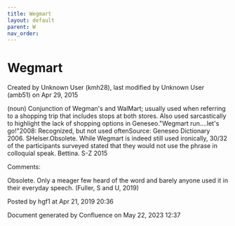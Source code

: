 ```yaml
---
title: Wegmart
layout: default
parent: W
nav_order:
---
```


# Wegmart

Created by  Unknown User (kmh28), last modified by  Unknown User (amb51) on Apr 29, 2015

(noun) Conjunction of Wegman's and WalMart; usually used when referring to a shopping trip that includes stops at both stores. Also used sarcastically to highlight the lack of shopping options in Geneseo.&quot;Wegmart run....let's go!&quot;2008: Recognized, but not used oftenSource: Geneseo Dictionary 2006. SHelser.Obsolete. While Wegmart is indeed still used ironically, 30/32 of the participants surveyed stated that they would not use the phrase in colloquial speak. Bettina. S-Z 2015

Comments:

Obsolete. Only a meager few heard of the word and barely anyone used it in their everyday speech. (Fuller, S and U, 2019)

Posted by hgf1 at Apr 21, 2019 20:36

Document generated by Confluence on May 22, 2023 12:37


